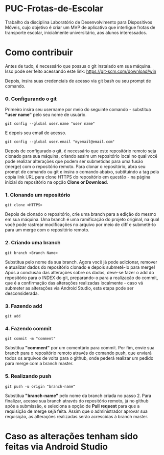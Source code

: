 # PUC-Frotas-de-Escolar
Trabalho da disciplina Laboratório de Desenvolvimento para Dispositivos Móveis, cujo objetivo é criar um MVP de aplicativo que interligue frotas de transporte escolar, inicialmente universitário, aos alunos interessados.

# Como contribuir

Antes de tudo, é necessário que possua o git instalado em sua máquina. 
Isso pode ser feito acessando este link: https://git-scm.com/download/win

Depois, insira suas credenciais de acesso via git bash ou seu prompt de comando.

### 0. Configurando o git

Primeiro insira seu username por meio do seguinte comando - substitua **"user name"** pelo seu nome de usuário.

```
git config --global user.name "user name"
```

E depois seu email de acesso.

```
git config --global user.email "myemail@email.com"
```

Depois de configurado o git, é necessário que este repositório remoto seja clonado para sua máquina, criando assim um repositório local no qual você pode realizar alterações que podem ser submetidas para uma fusão (merge) com o repositório remoto. Para clonar o repositório, abra seu prompt de comando ou git e insira o comando abaixo, subtituindo a tag **<HTTPS>** pela cópia link URL para clone HTTPS do repositório em questão - na página inicial do repositório na opção **Clone or Download**.

### 1. Clonando um repositório

```
git clone <HTTPS>
```

Depois de clonado o repositório, crie uma branch para a edição do mesmo em sua máquina. Uma branch é uma ramificação do projeto original, na qual você pode rastrear modificações no arquivo por meio de diff e submetê-lo para um merge com o repositório remoto.

### 2. Criando uma branch

```
git branch <Branch Name>
```

Substitua **<Branch Name>** pelo nome da sua branch. Agora você já pode adicionar, remover e atualizar dados do repositório clonado e depois submetê-lo para merge! Após a conclusão das alterações sobre os dados, deve-se fazer o add do repositório para o INDEX do git, preparando-o para a realização do commit, que é a confirmação das alterações realizadas localmente - caso vá submeter as alterações via Android Studio, esta etapa pode ser desconsiderada.

### 3. Fazendo add

```
git add 
```

### 4. Fazendo commit

```
git commit -m "comment"
```

Substitua **"comment"** por um comentário para commit. Por fim, envie sua branch para o repositório remoto através do comando push, que enviará todos os arquivos de volta para o github, onde pederá realizar um pedido para merge com a branch master.

### 5. Realizando push

```
git push -u origin "branch-name"
```

Substitua **"branch-name"** pelo nome da branch criada no passo 2. Para finalizar, acesse sua branch através do repositório remoto, já no github após a submissão, e seleciona a opção de **Pull request** para que a requisição de merge sejá feita. Assim que o administrador aprovar sua requisição, as alterações realizadas serão acrescidas à branch master.

# Caso as alterações tenham sido feitas via Android Studio



